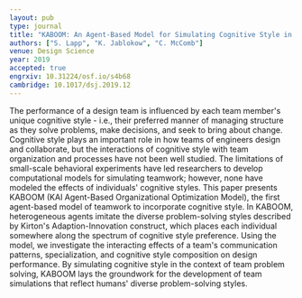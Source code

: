 ```yaml
---
layout: pub
type: journal
title: "KABOOM: An Agent-Based Model for Simulating Cognitive Style in Team Problem Solving"
authors: ["S. Lapp", "K. Jablokow", "C. McComb"]
venue: Design Science
year: 2019
accepted: true
engrxiv: 10.31224/osf.io/s4b68
cambridge: 10.1017/dsj.2019.12
---
```

The performance of a design team is influenced by each team member's unique cognitive style - i.e., their preferred manner of managing structure as they solve problems, make decisions, and seek to bring about change. Cognitive style plays an important role in how teams of engineers design and collaborate, but the interactions of cognitive style with team organization and processes have not been well studied. The limitations of small-scale behavioral experiments have led researchers to develop computational models for simulating teamwork; however, none have modeled the effects of individuals' cognitive styles. This paper presents KABOOM (KAI Agent-Based Organizational Optimization Model), the first agent-based model of teamwork to incorporate cognitive style. In KABOOM, heterogeneous agents imitate the diverse problem-solving styles described by Kirton's Adaption-Innovation construct, which places each individual somewhere along the spectrum of cognitive style preference. Using the model, we investigate the interacting effects of a team's communication patterns, specialization, and cognitive style composition on design performance. By simulating cognitive style in the context of team problem solving, KABOOM lays the groundwork for the development of team simulations that reflect humans' diverse problem-solving styles.
